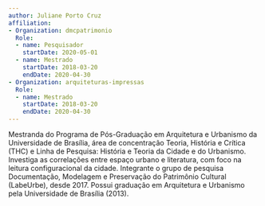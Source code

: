 ```yaml
---
author: Juliane Porto Cruz
affiliation:
- Organization: dmcpatrimonio
  Role:
  - name: Pesquisador
    startDate: 2020-05-01
  - name: Mestrado
    startDate: 2018-03-20
    endDate: 2020-04-30
- Organization: arquiteturas-impressas
  Role:
  - name: Mestrado
    startDate: 2018-03-20
    endDate: 2020-04-30
---
```


Mestranda do Programa de Pós-Graduação em Arquitetura e Urbanismo da
Universidade de Brasília, área de concentração Teoria, História e
Crítica (THC) e Linha de Pesquisa: História e Teoria da Cidade e do
Urbanismo. Investiga as correlações entre espaço urbano e literatura,
com foco na leitura configuracional da cidade. Integrante o grupo de
pesquisa Documentação, Modelagem e Preservação do Patrimônio Cultural
(LabeUrbe), desde 2017. Possui graduação em Arquitetura e Urbanismo pela
Universidade de Brasília (2013).

